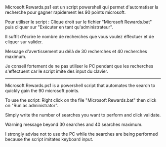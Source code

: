 Microsoft Rewards.ps1 est un script powershell qui permet d'automatiser la recherche pour gagner rapidement les 90 points microsoft.

Pour utiliser le script : Clique droit sur le fichier "Microsoft Rewards.bat" puis cliquer sur "Exécuter en tant qu'administrateur".

Il suffit d'écrire le nombre de recherches que vous voulez éffectuer et de cliquer sur valider.

Message d'avertissement au délà de 30 recherches et 40 recherches maximum.

Je conseil fortement de ne pas utiliser le PC pendant que les recherches s'effectuent car le script imite des input du clavier.


----------------------------------------------------------------------------------------------------------


Microsoft Rewards.ps1 is a powershell script that automates the search to quickly gain the 90 microsoft points.

To use the script: Right click on the file "Microsoft Rewards.bat" then click on "Run as administrator".

Simply write the number of searches you want to perform and click validate.

Warning message beyond 30 searches and 40 searches maximum.

I strongly advise not to use the PC while the searches are being performed because the script imitates keyboard input.

